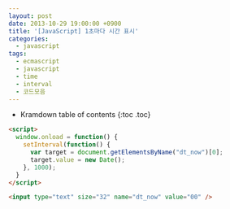 ```yaml
---
layout: post
date: 2013-10-29 19:00:00 +0900
title: '[JavaScript] 1초마다 시간 표시'
categories:
  - javascript
tags:
  - ecmascript
  - javascript
  - time
  - interval
  - 코드모음
---
```


* Kramdown table of contents
{:toc .toc}

```html
<script>
  window.onload = function() {
    setInterval(function() {
      var target = document.getElementsByName("dt_now")[0];
      target.value = new Date();
    }, 1000);
  }
</script>

<input type="text" size="32" name="dt_now" value="00" />
```
